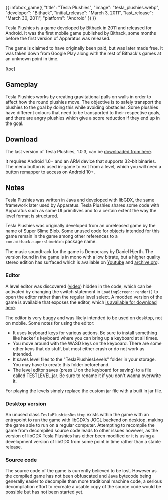 {{ infobox_game({
	"title": "Tesla Plushies",
	"image": "tesla_plushies.webp",
	"developer": "Bithack",
	"initial_release": "March 3, 2011",
	"last_release": "March 30, 2011",
	"platform": "Android"
}) }}

Tesla Plushies is a game developed by Bithack in 2011 and released for Android. It was the first mobile game published by Bithack, some months before the first version of Apparatus was released.

The game is claimed to have originally been paid, but was later made free. It was taken down from Google Play along with the rest of Bithack's games at an unknown point in time.

[toc]

## Gameplay
Tesla Plushies works by creating gravitational pulls on walls in order to affect how the round plushies move. The objective is to safely transport the plushies to the goal by doing this while avoiding obstacles. Some plushies have different colours that need to be transported to their respective goals, and there are angry plushies which give a score reduction if they end up in the goal.

## Download
The last version of Tesla Plushies, 1.0.3, can be [downloaded from here](https://archive.org/download/tesla-plushies-android-game-archive/TeslaPlushies_1.0.3.apk).

It requires Android 1.6+ and an ARM device that supports 32-bit binaries. The menu button is used in-game to exit from a level, which you will need a button remapper to access on Android 10+.

## Notes
Tesla Plushies was written in Java and developed with libGDX, the same framework later used by Apparatus. Tesla Plushies shares some code with Apparatus such as some UI primitives and to a certain extent the way the level format is structured.

Tesla Plushies was originally developed from an unreleased game by the name of Super Slime Blob. Some unused code for objects intended for this game remain in the game among other references to a `com.bithack.superslimeblob` package name.

The music soundtrack for the game is Democracy by Daniel Hjerth. The version found in the game is in mono with a low bitrate, but a higher quality stereo edition has surfaced which is available on [Youtube](https://www.youtube.com/watch?v=7vWOY3nhRlk) and [archive.org](https://archive.org/details/daniel-hjerth-democracy).

### Editor
A level editor was discovered ([video](https://www.youtube.com/watch?v=BRzALsEIMEs)) hidden in the code, which can be activated by changing the switch statement in `LoadingScreen::render()` to open the editor rather than the regular level select. A modded version of the game is available that exposes the editor, which [is available for download here](https://archive.org/download/teslap_editor_signed/teslap_editor_signed.apk).

The editor is very buggy and was likely intended to be used on desktop, not on mobile. Some notes for using the editor:

- It uses keyboard keys for various actions. Be sure to install something like hacker's keyboard where you can bring up a keyboard at all times.
- You move around with the WASD keys on the keyboard. There are some other keys that do stuff, but most either crash or do not work as intended.
- It saves level files to the "TeslaPlushiesLevels" folder in your storage. You may have to create this folder beforehand.
- The level editor saves (press U on the keyboard for saving) to a file called TESTLEVEL.jar. Be sure to rename it if you don't wanna overwrite it.

For playing the levels simply replace the custom jar file with a built in jar file.

### Desktop version
An unused class `TeslaPlushiesDesktop` exists within the game with an entrypoint to run the game with libGDX's JOGL backend on desktop, making the game able to run on a regular computer. Attempting to recompile the game from decompiled source code leads to other issues however, as the version of libGDX Tesla Plushies has either been modified or it is using a development version of libGDX from some point in time rather than a stable release.

### Source code
The source code of the game is currently believed to be lost. However as the compiled game has not been obfuscated and Java bytecode being generally easier to decompile than more traditional machine code, a serious decompilation effort to recreate a usable copy of the source code would be possible but has not been started yet.
